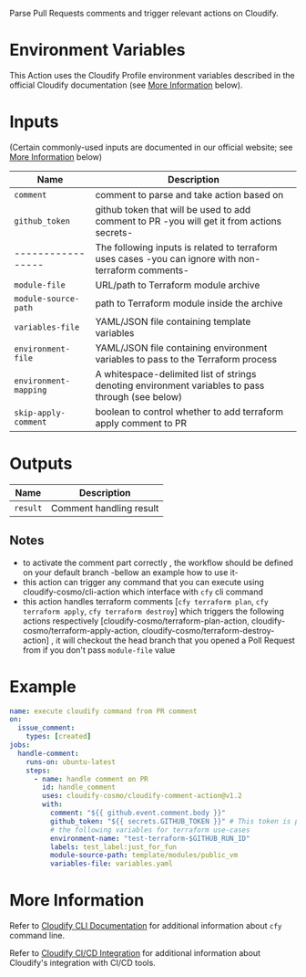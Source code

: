 Parse Pull Requests comments and trigger relevant actions on Cloudify.

# Environment Variables

This Action uses the Cloudify Profile environment variables described in the official
Cloudify documentation (see [More Information](#more-information) below).

# Inputs

(Certain commonly-used inputs are documented in our official website; see [More Information](#more-information) below)

| Name | Description
|------|------------
| `comment` | comment to parse and take action based on
| `github_token` | github token that will be used to add comment to PR -you will get it from actions secrets-
| -----------------| The following inputs is related to terraform uses cases -you can ignore with non-terraform comments-
| `module-file` | URL/path to Terraform module archive
| `module-source-path` | path to Terraform module inside the archive
| `variables-file` | YAML/JSON file containing template variables
| `environment-file` | YAML/JSON file containing environment variables to pass to the Terraform process
| `environment-mapping` | A whitespace-delimited list of strings denoting environment variables to pass through (see below)
| `skip-apply-comment` |  boolean to control whether to add terraform apply comment to PR

# Outputs

| Name | Description
|------|------------
| `result` | Comment handling result

## Notes

* to activate the comment part correctly , the workflow should be defined on your default branch -bellow an example how to use it-
* this action can trigger any command that you can execute using cloudify-cosmo/cli-action which interface with `cfy` cli command
* this action handles terraform comments [`cfy terraform plan`, `cfy terraform apply`, `cfy terraform destroy`] which triggers the following actions respectively [cloudify-cosmo/terraform-plan-action, cloudify-cosmo/terraform-apply-action, cloudify-cosmo/terraform-destroy-action] , it will checkout the head branch that you opened a Poll Request from if you don't pass `module-file` value

# Example

```yaml
name: execute cloudify command from PR comment
on:
  issue_comment:
    types: [created]
jobs:
  handle-comment:
    runs-on: ubuntu-latest
    steps:
      - name: handle comment on PR
        id: handle_comment
        uses: cloudify-cosmo/cloudify-comment-action@v1.2
        with:
          comment: "${{ github.event.comment.body }}"
          github_token: "${{ secrets.GITHUB_TOKEN }}" # This token is provided by Actions, you do not need to create your own token
          # the following variables for terraform use-cases
          environment-name: "test-terraform-$GITHUB_RUN_ID"
          labels: test_label:just_for_fun
          module-source-path: template/modules/public_vm
          variables-file: variables.yaml
```

# More Information

Refer to [Cloudify CLI Documentation](https://docs.cloudify.co/latest/cli/) for additional information about `cfy` command line.

Refer to [Cloudify CI/CD Integration](https://docs.cloudify.co/latest/working_with/integration/) for additional information about
Cloudify's integration with CI/CD tools.
